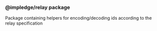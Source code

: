 ### @impledge/relay package

Package containing helpers for encoding/decoding ids according to the relay specification
